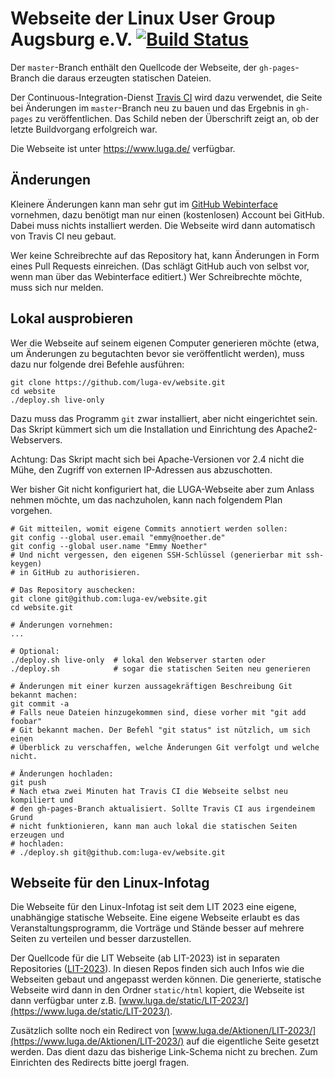 # Webseite der Linux User Group Augsburg e.V. [![Build Status][travisci-img]][travisci-url]

Der `master`-Branch enthält den Quellcode der Webseite, der `gh-pages`-Branch
die daraus erzeugten statischen Dateien.

Der Continuous-Integration-Dienst [Travis CI][travisci] wird dazu verwendet, die
Seite bei Änderungen im `master`-Branch neu zu bauen und das Ergebnis in
`gh-pages` zu veröffentlichen. Das Schild neben der Überschrift zeigt an, ob
der letzte Buildvorgang erfolgreich war.

Die Webseite ist unter https://www.luga.de/ verfügbar.

## Änderungen

Kleinere Änderungen kann man sehr gut im [GitHub Webinterface][gh-webinterface]
vornehmen, dazu benötigt man nur einen (kostenlosen) Account bei GitHub. Dabei
muss nichts installiert werden. Die Webseite wird dann automatisch von Travis CI
neu gebaut.

Wer keine Schreibrechte auf das Repository hat, kann Änderungen in Form eines
Pull Requests einreichen. (Das schlägt GitHub auch von selbst vor, wenn man
über das Webinterface editiert.) Wer Schreibrechte möchte, muss sich nur melden.


## Lokal ausprobieren

Wer die Webseite auf seinem eigenen Computer generieren möchte (etwa, um
Änderungen zu begutachten bevor sie veröffentlicht werden), muss dazu nur
folgende drei Befehle ausführen:

```shell
git clone https://github.com/luga-ev/website.git
cd website
./deploy.sh live-only
```

Dazu muss das Programm `git` zwar installiert, aber nicht eingerichtet sein.
Das Skript kümmert sich um die Installation und Einrichtung des
Apache2-Webservers.

Achtung: Das Skript macht sich bei Apache-Versionen vor 2.4 nicht die Mühe, den
Zugriff von externen IP-Adressen aus abzuschotten.

Wer bisher Git nicht konfiguriert hat, die LUGA-Webseite aber zum Anlass nehmen
möchte, um das nachzuholen, kann nach folgendem Plan vorgehen.

```shell
# Git mitteilen, womit eigene Commits annotiert werden sollen:
git config --global user.email "emmy@noether.de"
git config --global user.name "Emmy Noether"
# Und nicht vergessen, den eigenen SSH-Schlüssel (generierbar mit ssh-keygen)
# in GitHub zu authorisieren.

# Das Repository auschecken:
git clone git@github.com:luga-ev/website.git
cd website.git

# Änderungen vornehmen:
...

# Optional:
./deploy.sh live-only  # lokal den Webserver starten oder
./deploy.sh            # sogar die statischen Seiten neu generieren

# Änderungen mit einer kurzen aussagekräftigen Beschreibung Git bekannt machen:
git commit -a
# Falls neue Dateien hinzugekommen sind, diese vorher mit "git add foobar"
# Git bekannt machen. Der Befehl "git status" ist nützlich, um sich einen
# Überblick zu verschaffen, welche Änderungen Git verfolgt und welche nicht.

# Änderungen hochladen:
git push
# Nach etwa zwei Minuten hat Travis CI die Webseite selbst neu kompiliert und
# den gh-pages-Branch aktualisiert. Sollte Travis CI aus irgendeinem Grund
# nicht funktionieren, kann man auch lokal die statischen Seiten erzeugen und
# hochladen:
# ./deploy.sh git@github.com:luga-ev/website.git
```

## Webseite für den Linux-Infotag

Die Webseite für den Linux-Infotag ist seit dem LIT 2023 eine eigene,
unabhängige statische Webseite. Eine eigene Webseite erlaubt es das
Veranstaltungsprogramm, die Vorträge und Stände besser auf mehrere Seiten zu
verteilen und besser darzustellen.

Der Quellcode für die LIT Webseite (ab LIT-2023) ist in separaten Repositories
([LIT-2023](https://www.luga.de/static/LIT-2023/)). In diesen Repos finden sich
auch Infos wie die Webseiten gebaut und angepasst werden können. Die
generierte, statische Webseite wird dann in den Ordner `static/html` kopiert,
die Webseite ist dann verfügbar unter z.B.
[www.luga.de/static/LIT-2023/](https://www.luga.de/static/LIT-2023/).

Zusätzlich sollte noch ein Redirect von
[www.luga.de/Aktionen/LIT-2023/](https://www.luga.de/Aktionen/LIT-2023/) auf
die eigentliche Seite gesetzt werden. Das dient dazu das bisherige Link-Schema
nicht zu brechen. Zum Einrichten des Redirects bitte joergl fragen.

[gh-webinterface]: https://help.github.com/articles/github-flow-in-the-browser/
[travisci]: https://travis-ci.com/
[travisci-img]: https://app.travis-ci.com/luga-ev/website.svg?branch=master
[travisci-url]: https://app.travis-ci.com/github/luga-ev/website
